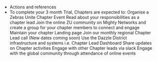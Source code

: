 - Actions and references
- To complete your 3 month Trial, Chapters are expected to:
  Organise a Zebras Unite Chapter Event
  Read about your responsibilities as a chapter lead
  Join the online ZU community on Mighty Networks and create a group for your chapter members to connect and engage
  Maintain your chapter Landing page
  Join our monthly regional Chapter Lead call (New dates coming soon)
  Use the Dazzle District infrastructure and systems i.e. Chapter Lead Dashboard
  Share updates on Chapter activities 
  Engage with other Chapter leads via slack 
  Engage with the global community through attendance of online events